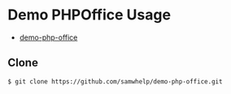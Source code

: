 
# Demo PHPOffice Usage

* [demo-php-office](https://github.com/samwhelp/demo-php-office)


## Clone

``` sh
$ git clone https://github.com/samwhelp/demo-php-office.git
```
